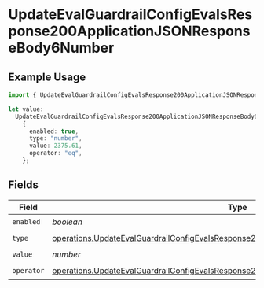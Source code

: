 # UpdateEvalGuardrailConfigEvalsResponse200ApplicationJSONResponseBody6Number

## Example Usage

```typescript
import { UpdateEvalGuardrailConfigEvalsResponse200ApplicationJSONResponseBody6Number } from "@orq-ai/node/models/operations";

let value:
  UpdateEvalGuardrailConfigEvalsResponse200ApplicationJSONResponseBody6Number =
    {
      enabled: true,
      type: "number",
      value: 2375.61,
      operator: "eq",
    };
```

## Fields

| Field                                                                                                                                                                                                | Type                                                                                                                                                                                                 | Required                                                                                                                                                                                             | Description                                                                                                                                                                                          |
| ---------------------------------------------------------------------------------------------------------------------------------------------------------------------------------------------------- | ---------------------------------------------------------------------------------------------------------------------------------------------------------------------------------------------------- | ---------------------------------------------------------------------------------------------------------------------------------------------------------------------------------------------------- | ---------------------------------------------------------------------------------------------------------------------------------------------------------------------------------------------------- |
| `enabled`                                                                                                                                                                                            | *boolean*                                                                                                                                                                                            | :heavy_check_mark:                                                                                                                                                                                   | N/A                                                                                                                                                                                                  |
| `type`                                                                                                                                                                                               | [operations.UpdateEvalGuardrailConfigEvalsResponse200ApplicationJSONResponseBody62Type](../../models/operations/updateevalguardrailconfigevalsresponse200applicationjsonresponsebody62type.md)       | :heavy_check_mark:                                                                                                                                                                                   | N/A                                                                                                                                                                                                  |
| `value`                                                                                                                                                                                              | *number*                                                                                                                                                                                             | :heavy_check_mark:                                                                                                                                                                                   | N/A                                                                                                                                                                                                  |
| `operator`                                                                                                                                                                                           | [operations.UpdateEvalGuardrailConfigEvalsResponse200ApplicationJSONResponseBody6Operator](../../models/operations/updateevalguardrailconfigevalsresponse200applicationjsonresponsebody6operator.md) | :heavy_check_mark:                                                                                                                                                                                   | N/A                                                                                                                                                                                                  |